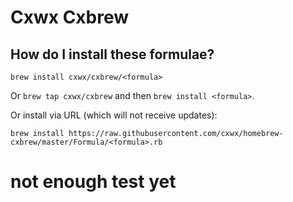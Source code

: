# Cxwx Cxbrew

## How do I install these formulae?
`brew install cxwx/cxbrew/<formula>`

Or `brew tap cxwx/cxbrew` and then `brew install <formula>`.

Or install via URL (which will not receive updates):

```
brew install https://raw.githubusercontent.com/cxwx/homebrew-cxbrew/master/Formula/<formula>.rb
```
# not enough test yet
